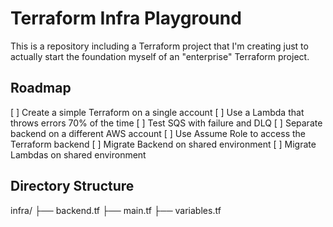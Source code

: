 # Terraform Infra Playground

This is a repository including a Terraform project that I'm creating just to actually start the foundation myself of an "enterprise" Terraform project.

## Roadmap
[ ] Create a simple Terraform on a single account
[ ] Use a Lambda that throws errors 70% of the time
[ ] Test SQS with failure and DLQ
[ ] Separate backend on a different AWS account
[ ] Use Assume Role to access the Terraform backend
[ ] Migrate Backend on shared environment
[ ] Migrate Lambdas on shared environment

## Directory Structure
infra/
├── backend.tf
├── main.tf
├── variables.tf